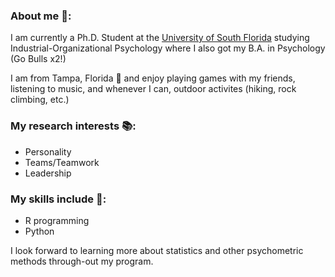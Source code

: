 ### About me :partying_face:: 

I am currently a Ph.D. Student at the [University of South Florida](www.usf.edu) studying Industrial-Organizational Psychology where I also got my B.A. in Psychology (Go Bulls x2!)

I am from Tampa, Florida :palm_tree: and enjoy playing games with my friends, listening to music, and whenever I can, outdoor activites (hiking, rock climbing, etc.)

### My research interests :books::
 - Personality
 - Teams/Teamwork
 - Leadership

### My skills include :briefcase::
 - R programming
 - Python

I look forward to learning more about statistics and other psychometric methods through-out my program.

<!--
**wesley4546/wesley4546** is a ✨ _special_ ✨ repository because its `README.md` (this file) appears on your GitHub profile.

Here are some ideas to get you started:

- 🔭 I’m currently working on ...
- 🌱 I’m currently learning ...
- 👯 I’m looking to collaborate on ...
- 🤔 I’m looking for help with ...
- 💬 Ask me about ...
- 📫 How to reach me: ...
- 😄 Pronouns: ...
- ⚡ Fun fact: ...
-->
